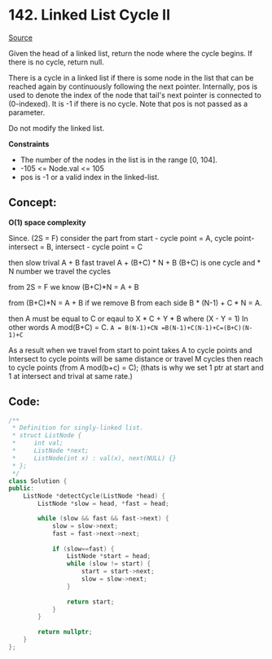 # 142. Linked List Cycle II

[Source](https://leetcode.com/problems/linked-list-cycle-ii/)  

Given the head of a linked list, return the node where the cycle begins. If there is no cycle, return null.

There is a cycle in a linked list if there is some node in the list that can be reached again by continuously following the next pointer. Internally, pos is used to denote the index of the node that tail's next pointer is connected to (0-indexed). It is -1 if there is no cycle. Note that pos is not passed as a parameter.

Do not modify the linked list.


**Constraints**

* The number of the nodes in the list is in the range [0, 104].
* -105 <= Node.val <= 105
* pos is -1 or a valid index in the linked-list.

## Concept:

**O(1) space complexity**  

Since. (2S = F) consider the part from 
start - cycle point = A, 
cycle point- intersect = B, 
intersect - cycle point = C

then slow trival A + B
fast travel A + (B+C) * N + B
(B+C) is one cycle and * N number we travel the cycles

from 2S = F we know (B+C)*N = A + B

from (B+C)*N = A + B if we remove B from each side
B * (N-1) + C * N = A.

then A must be equal to C or eqaul to X * C + Y * B where (X - Y = 1)
In other words A mod(B+C) = C.
`A = B(N-1)+CN =B(N-1)+C(N-1)+C=(B+C)(N-1)+C`  

As a result when we travel from start to point takes A to cycle points
and Intersect to cycle points will be same distance or
travel M cycles then reach to cycle points (from A mod(b+c) = C);
(thats is why we set 1 ptr at start and 1 at intersect and trival at same rate.)
    
## Code:
```c++
/**
 * Definition for singly-linked list.
 * struct ListNode {
 *     int val;
 *     ListNode *next;
 *     ListNode(int x) : val(x), next(NULL) {}
 * };
 */
class Solution {
public:
    ListNode *detectCycle(ListNode *head) {
        ListNode *slow = head, *fast = head;

        while (slow && fast && fast->next) {
            slow = slow->next;
            fast = fast->next->next;
            
            if (slow==fast) {
                ListNode *start = head;
                while (slow != start) {
                    start = start->next;
                    slow = slow->next;
                }
                
                return start;
            }
        }
        
        return nullptr;
    }
};
```
